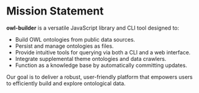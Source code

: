 # Mission Statement

**owl-builder** is a versatile JavaScript library and CLI tool designed to:
- Build OWL ontologies from public data sources.
- Persist and manage ontologies as files.
- Provide intuitive tools for querying via both a CLI and a web interface.
- Integrate supplemental theme ontologies and data crawlers.
- Function as a knowledge base by automatically committing updates.

Our goal is to deliver a robust, user-friendly platform that empowers users to efficiently build and explore ontological data.
